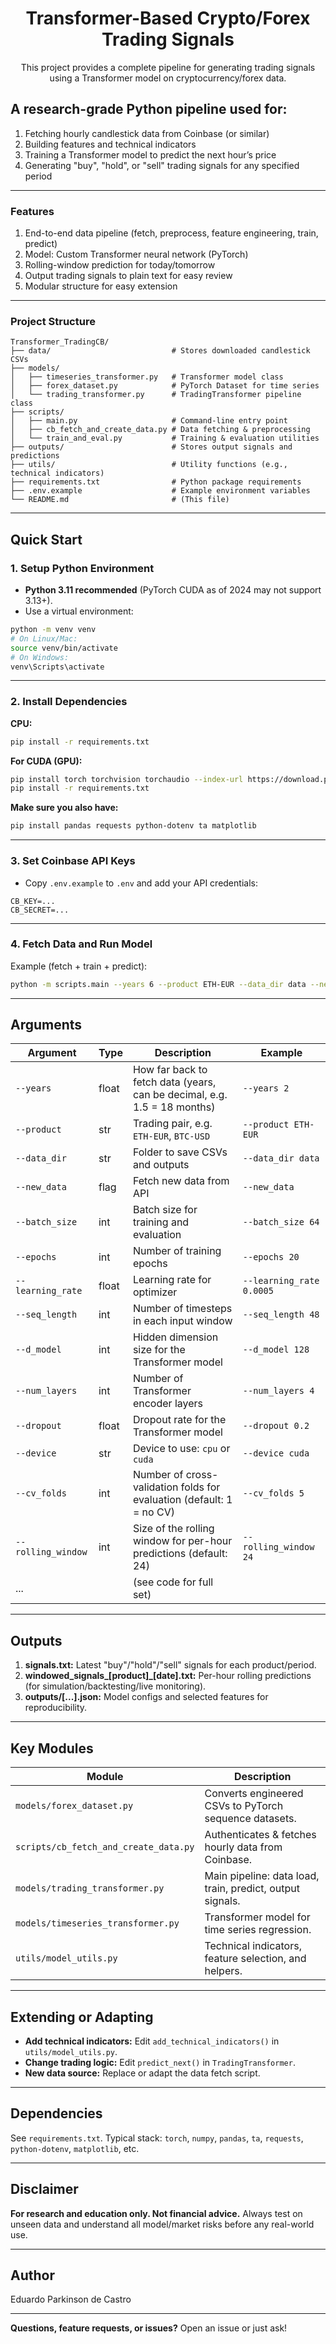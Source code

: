 <div align="center" style="margin-top: 20px;">
  <h1>Transformer-Based Crypto/Forex Trading Signals</h1>
  <p>
    This project provides a complete pipeline for generating trading signals using a Transformer model on cryptocurrency/forex data.
  </p>
</div>

## A research-grade Python pipeline used for:

1. Fetching hourly candlestick data from Coinbase (or similar)
2. Building features and technical indicators
3. Training a Transformer model to predict the next hour’s price
4. Generating "buy", "hold", or "sell" trading signals for any specified period

---

### Features

1. End-to-end data pipeline (fetch, preprocess, feature engineering, train, predict)
2. Model: Custom Transformer neural network (PyTorch)
3. Rolling-window prediction for today/tomorrow
4. Output trading signals to plain text for easy review
5. Modular structure for easy extension

---

### Project Structure

```plaintext
Transformer_TradingCB/
├── data/                           # Stores downloaded candlestick CSVs
├── models/
│   ├── timeseries_transformer.py   # Transformer model class
│   ├── forex_dataset.py            # PyTorch Dataset for time series
│   └── trading_transformer.py      # TradingTransformer pipeline class
├── scripts/
│   ├── main.py                     # Command-line entry point
│   ├── cb_fetch_and_create_data.py # Data fetching & preprocessing
│   └── train_and_eval.py           # Training & evaluation utilities
├── outputs/                        # Stores output signals and predictions
├── utils/                          # Utility functions (e.g., technical indicators)
├── requirements.txt                # Python package requirements
├── .env.example                    # Example environment variables
└── README.md                       # (This file)
```

---

## Quick Start

### 1. Setup Python Environment

* **Python 3.11 recommended** (PyTorch CUDA as of 2024 may not support 3.13+).
* Use a virtual environment:

```bash
python -m venv venv
# On Linux/Mac:
source venv/bin/activate
# On Windows:
venv\Scripts\activate
```

---

### 2. Install Dependencies

**CPU:**

```bash
pip install -r requirements.txt
```

**For CUDA (GPU):**

```bash
pip install torch torchvision torchaudio --index-url https://download.pytorch.org/whl/cu121
pip install -r requirements.txt
```

**Make sure you also have:**

```bash
pip install pandas requests python-dotenv ta matplotlib
```

---

### 3. Set Coinbase API Keys

* Copy `.env.example` to `.env` and add your API credentials:

```plaintext
CB_KEY=...
CB_SECRET=...
```

---

### 4. Fetch Data and Run Model

Example (fetch + train + predict):

```bash
python -m scripts.main --years 6 --product ETH-EUR --data_dir data --new_data
```

---

## Arguments

| Argument           | Type  | Description                                                              | Example                  |
| ------------------ | ----- | ------------------------------------------------------------------------ | ------------------------ |
| `--years`          | float | How far back to fetch data (years, can be decimal, e.g. 1.5 = 18 months) | `--years 2`              |
| `--product`        | str   | Trading pair, e.g. `ETH-EUR`, `BTC-USD`                                  | `--product ETH-EUR`      |
| `--data_dir`       | str   | Folder to save CSVs and outputs                                          | `--data_dir data`        |
| `--new_data`       | flag  | Fetch new data from API                                                  | `--new_data`             |
| `--batch_size`     | int   | Batch size for training and evaluation                                   | `--batch_size 64`        |
| `--epochs`         | int   | Number of training epochs                                                | `--epochs 20`            |
| `--learning_rate`  | float | Learning rate for optimizer                                              | `--learning_rate 0.0005` |
| `--seq_length`     | int   | Number of timesteps in each input window                                 | `--seq_length 48`        |
| `--d_model`        | int   | Hidden dimension size for the Transformer model                          | `--d_model 128`          |
| `--num_layers`     | int   | Number of Transformer encoder layers                                     | `--num_layers 4`         |
| `--dropout`        | float | Dropout rate for the Transformer model                                   | `--dropout 0.2`          |
| `--device`         | str   | Device to use: `cpu` or `cuda`                                           | `--device cuda`          |
| `--cv_folds`       | int   | Number of cross-validation folds for evaluation (default: 1 = no CV)     | `--cv_folds 5`           |
| `--rolling_window` | int   | Size of the rolling window for per-hour predictions (default: 24)        | `--rolling_window 24`    |
| ...                |       | (see code for full set)                                                  |                          |

---

## Outputs

1. **signals.txt:** Latest "buy"/"hold"/"sell" signals for each product/period.
2. **windowed\_signals\_\[product]\_\[date].txt:** Per-hour rolling predictions (for simulation/backtesting/live monitoring).
3. **outputs/\[...].json:** Model configs and selected features for reproducibility.

---

## Key Modules

| Module                                | Description                                               |
| ------------------------------------- | --------------------------------------------------------- |
| `models/forex_dataset.py`             | Converts engineered CSVs to PyTorch sequence datasets.    |
| `scripts/cb_fetch_and_create_data.py` | Authenticates & fetches hourly data from Coinbase.        |
| `models/trading_transformer.py`       | Main pipeline: data load, train, predict, output signals. |
| `models/timeseries_transformer.py`    | Transformer model for time series regression.             |
| `utils/model_utils.py`                | Technical indicators, feature selection, and helpers.     |

---

## Extending or Adapting

* **Add technical indicators:** Edit `add_technical_indicators()` in `utils/model_utils.py`.
* **Change trading logic:** Edit `predict_next()` in `TradingTransformer`.
* **New data source:** Replace or adapt the data fetch script.

---

## Dependencies

See `requirements.txt`. Typical stack:
`torch`, `numpy`, `pandas`, `ta`, `requests`, `python-dotenv`, `matplotlib`, etc.

---

## Disclaimer

**For research and education only. Not financial advice.**
Always test on unseen data and understand all model/market risks before any real-world use.

---

## Author

Eduardo Parkinson de Castro

---

**Questions, feature requests, or issues?**
Open an issue or just ask!

